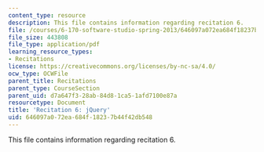 ```yaml
---
content_type: resource
description: This file contains information regarding recitation 6.
file: /courses/6-170-software-studio-spring-2013/646097a072ea684f18237b44f42db548_MIT6_170S13_rec6-jQuery.pdf
file_size: 443808
file_type: application/pdf
learning_resource_types:
- Recitations
license: https://creativecommons.org/licenses/by-nc-sa/4.0/
ocw_type: OCWFile
parent_title: Recitations
parent_type: CourseSection
parent_uid: d7a647f3-28ab-84d8-1ca5-1afd7100e87a
resourcetype: Document
title: 'Recitation 6: jQuery'
uid: 646097a0-72ea-684f-1823-7b44f42db548
---
```

This file contains information regarding recitation 6.
